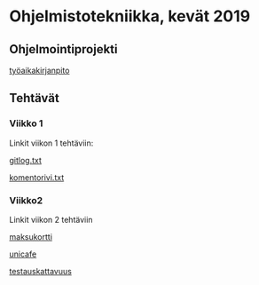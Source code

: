 # Ohjelmistotekniikka, kevät 2019

## Ohjelmointiprojekti

[työaikakirjanpito](https://github.com/sonjaheikkinen/ot-harjoitustyo/blob/master/dokumentointi/tyoaikakirjanpito.md)



## Tehtävät
### Viikko 1

Linkit viikon 1 tehtäviin:

[gitlog.txt](https://github.com/sonjaheikkinen/ot-harjoitustyo/blob/master/laskarit/viikko1/gitlog.txt)

[komentorivi.txt](https://github.com/sonjaheikkinen/ot-harjoitustyo/blob/master/laskarit/viikko1/komentorivi.txt)

### Viikko2

Linkit viikon 2 tehtäviin

[maksukortti](https://github.com/sonjaheikkinen/ot-harjoitustyo/tree/master/laskarit/viikko2/Maksukortti)

[unicafe](https://github.com/sonjaheikkinen/ot-harjoitustyo/tree/master/laskarit/viikko2/Unicafe)

[testauskattavuus](https://github.com/sonjaheikkinen/ot-harjoitustyo/blob/master/laskarit/viikko2/testauskattavuus.jpg)
